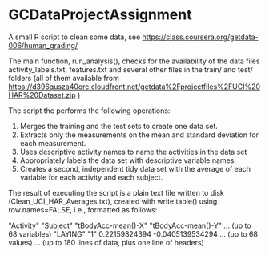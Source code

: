 GCDataProjectAssignment
=======================

A small R script to clean some data, see https://class.coursera.org/getdata-006/human_grading/

The main function, run_analysis(), checks for the availability of the data files activity_labels.txt, features.txt and several other files in the train/ and test/ folders (all of them available from https://d396qusza40orc.cloudfront.net/getdata%2Fprojectfiles%2FUCI%20HAR%20Dataset.zip )

The script the performs the following operations:

1. Merges the training and the test sets to create one data set.
2. Extracts only the measurements on the mean and standard deviation for each measurement. 
3. Uses descriptive activity names to name the activities in the data set
4. Appropriately labels the data set with descriptive variable names. 
5. Creates a second, independent tidy data set with the average of each variable for each activity and each subject. 

The result of executing the script is a plain text file written to disk (Clean_UCI_HAR_Averages.txt), created with write.table() using row.names=FALSE, i.e., formatted as follows:

"Activity" "Subject" "tBodyAcc-mean()-X" "tBodyAcc-mean()-Y" ... (up to 68 variables)
"LAYING" "1" 0.22159824394 -0.0405139534294 ... (up to 68 values)
... 
(up to 180 lines of data, plus one line of headers)

